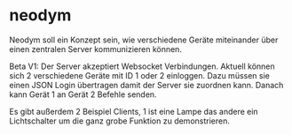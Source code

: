 # neodym

Neodym soll ein Konzept sein, wie verschiedene Geräte miteinander über einen zentralen Server kommunizieren können.

Beta V1:
Der Server akzeptiert Websocket Verbindungen. 
Aktuell können sich 2 verschiedene Geräte mit ID 1 oder 2 einloggen. Dazu müssen sie einen JSON Login übertragen damit der Server sie zuordnen kann.
Danach kann Gerät 1 an Gerät 2 Befehle senden. 

Es gibt außerdem 2 Beispiel Clients, 1 ist eine Lampe das andere ein Lichtschalter um die ganz grobe Funktion zu demonstrieren.
